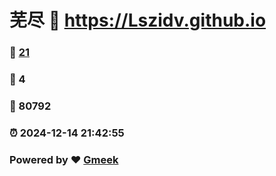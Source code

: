 # 芜尽 :link: https://Lszidv.github.io 
### :page_facing_up: [21](https://Lszidv.github.io/tag.html) 
### :speech_balloon: 4 
### :hibiscus: 80792 
### :alarm_clock: 2024-12-14 21:42:55 
### Powered by :heart: [Gmeek](https://github.com/Meekdai/Gmeek)
